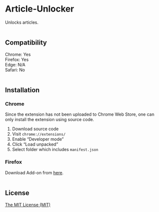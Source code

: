 # Article-Unlocker
Unlocks articles.  
<br>

## Compatibility
Chrome: Yes  
Firefox: Yes  
Edge: N/A  
Safari: No  
<br>

## Installation
### Chrome
Since the extension has not been uploaded to Chrome Web Store, one can only install the extension using source code.  
1. Download source code
2. Visit `chrome://extensions/`
3. Enable “Developer mode”
4. Click “Load unpacked”
5. Select folder which includes `manifest.json`
### Firefox
Download Add-on from [here](https://addons.mozilla.org/en-GB/firefox/addon/article-unlocker/).  
<br>

## License
[The MIT License (MIT)](https://raw.githubusercontent.com/YS-Wong/Article-Unlocker/main/LICENSE)
